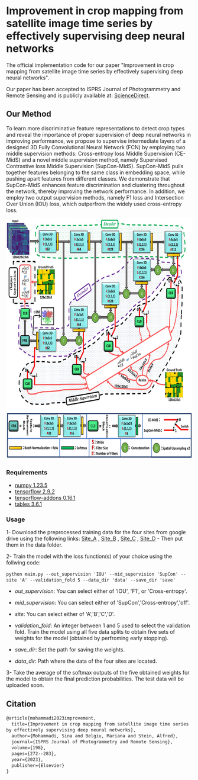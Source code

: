 # Improvement in crop mapping from satellite image time series by effectively supervising deep neural networks
The official implementation code for our paper "Improvement in crop mapping from satellite image time series by effectively supervising deep neural networks".


Our paper has been accepted to ISPRS Journal of Photogrammetry and Remote Sensing and is publicly available at: [ScienceDirect](https://www.sciencedirect.com/science/article/pii/S0924271623000679
).

## Our Method
To learn more discriminative feature representations to detect crop types and reveal the importance of proper supervision of deep neural networks in improving performance, we propose to supervise intermediate layers of a designed 3D Fully Convolutional Neural Network (FCN) by employing two middle supervision methods: Cross-entropy loss Middle Supervision (CE-MidS) and a novel middle supervision method, namely Supervised Contrastive loss Middle Supervision (SupCon-MidS). SupCon-MidS pulls together features belonging to the same class in embedding space, while pushing apart features from different classes. We demonstrate that SupCon-MidS enhances feature discrimination and clustering throughout the network, thereby improving the network performance. In addition, we employ two output supervision methods, namely F1 loss and Intersection Over Union (IOU) loss, which outperfrom the widely used cross-entropy loss.

<p align="center"><img src="https://github.com/Sina-Mohammadi/CropSupervision/blob/main/fig/framework.jpg" width="750" height="650"></p>


### Requirements
- [numpy 1.23.5](https://numpy.org/)
- [tensorflow 2.9.2](https://www.tensorflow.org/)
- [tensorflow-addons 0.16.1](https://www.tensorflow.org/addons)
- [tables 3.6.1](https://www.pytables.org/)

### Usage

1- Download the preprocessed training data for the four sites from google drive using the following links: [Site_A](https://drive.google.com/file/d/1fhoFewOoLPSWWmX5dOeme2rlZJXyyC7A/view?usp=sharing) , [Site_B](https://drive.google.com/file/d/1fHerhZHxV0w1cTU6PO37Q2E_RITV6Zwc/view?usp=sharing)  , [Site_C](https://drive.google.com/file/d/1Cc71iW4te0pMjAmMO2um2iSoQUOtrzs6/view?usp=sharing)  , [Site_D](https://drive.google.com/file/d/14WStPwEAuea9X-WnjHIq51L8iyc41Bfu/view?usp=sharing) - Then put them in the data folder.

2- Train the model with the loss function(s) of your choice using the follwing code:

```
python main.py --out_supervision 'IOU' --mid_supervision 'SupCon' --site 'A' --validation_fold 5 --data_dir 'data' --save_dir 'save'
```

- *out_supervision*: You can select either of 'IOU', 'F1', or 'Cross-entropy'.

- *mid_supervision*: You can select either of 'SupCon','Cross-entropy','off'.

- *site*: You can select either of 'A','B','C','D'.

- *validation_fold*: An integer between 1 and 5 used to select the validation fold. Train the model using all five data splits to obtain five sets of weights for the model (obtained by perfroming early stopping). 

- *save_dir*: Set the path for saving the weights.

- *data_dir*: Path where the data of the four sites are located.

3- Take the average of the softmax outputs of the five obtained weights for the model to obtain the final prediction probabilities. The test data will be uploaded soon. 

## Citation
```
@article{mohammadi2023improvement,
  title={Improvement in crop mapping from satellite image time series by effectively supervising deep neural networks},
  author={Mohammadi, Sina and Belgiu, Mariana and Stein, Alfred},
  journal={ISPRS Journal of Photogrammetry and Remote Sensing},
  volume={198},
  pages={272--283},
  year={2023},
  publisher={Elsevier}
}
```
